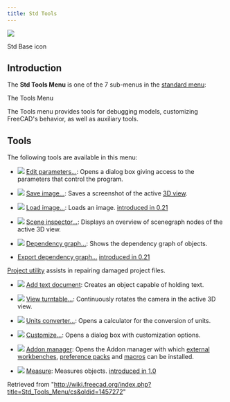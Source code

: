 ```yaml
---
title: Std Tools
---
```


![](/images/Freecad.svg)

Std Base icon

## Introduction

The **Std Tools Menu** is one of the 7 sub-menus in the [standard menu](/Standard_Menu "Standard Menu"):

The Tools Menu

The Tools menu provides tools for debugging models, customizing FreeCAD's behavior, as well as auxiliary tools.

## Tools

The following tools are available in this menu:

- ![](/images/Std_DlgParameter.svg) [Edit parameters...](/Std_DlgParameter "Std DlgParameter"): Opens a dialog box giving access to the parameters that control the program.

- ![](/images/Std_ViewScreenShot.svg) [Save image...](/Std_ViewScreenShot "Std ViewScreenShot"): Saves a screenshot of the active [3D view](/3D_view "3D view").

- ![](/images/Std_ViewLoadImage.svg) [Load image...](/Std_ViewLoadImage "Std ViewLoadImage"): Loads an image. [introduced in 0.21](/Release_notes_0.21 "Release notes 0.21")

- ![](/images/Std_SceneInspector.svg) [Scene inspector...](/Std_SceneInspector "Std SceneInspector"): Displays an overview of scenegraph nodes of the active 3D view.

- ![](/images/Std_DependencyGraph.svg) [Dependency graph...](/Std_DependencyGraph "Std DependencyGraph"): Shows the dependency graph of objects.

* [Export dependency graph...](/Std_ExportDependencyGraph "Std ExportDependencyGraph") [introduced in 0.21](/Release_notes_0.21 "Release notes 0.21")

[Project utility](/index.php?title=Std_ProjectUtil/cs&action=edit&redlink=1 "Std ProjectUtil/cs (page does not exist)") assists in repairing damaged project files.

- ![](/images/Std_TextDocument.svg) [Add text document](/Std_TextDocument "Std TextDocument"): Creates an object capable of holding text.

- ![](/images/Std_DemoMode.svg) [View turntable...](/Std_DemoMode "Std DemoMode"): Continuously rotates the camera in the active 3D view.

- ![](/images/Std_UnitsCalculator.svg) [Units converter...](/Std_UnitsCalculator "Std UnitsCalculator"): Opens a calculator for the conversion of units.

- ![](/images/Std_DlgCustomize.svg) [Customize...](/Std_DlgCustomize "Std DlgCustomize"): Opens a dialog box with customization options.

- ![](/images/Std_AddonMgr.svg) [Addon manager](/Std_AddonMgr "Std AddonMgr"): Opens the Addon manager with which [external workbenches](/External_workbenches "External workbenches"), [preference packs](/Preference_Packs "Preference Packs") and [macros](/Macros "Macros") can be installed.

- ![](/images/Std_Measure.svg) [Measure](/Std_Measure "Std Measure"): Measures objects. [introduced in 1.0](/Release_notes_1.0 "Release notes 1.0")

Retrieved from "<http://wiki.freecad.org/index.php?title=Std_Tools_Menu/cs&oldid=1457272>"
